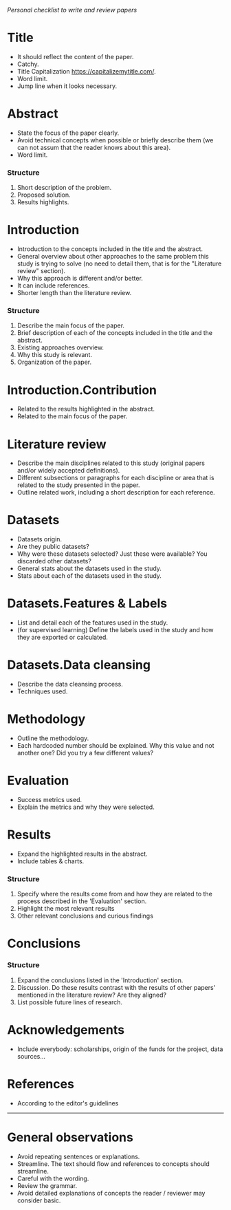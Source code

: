 _Personal checklist to write and review papers_

# Title
- It should reflect the content of the paper.
- Catchy.
- Title Capitalization https://capitalizemytitle.com/.
- Word limit.
- Jump line when it looks necessary.

# Abstract
- State the focus of the paper clearly.
- Avoid technical concepts when possible or briefly describe them (we can not assum that the reader knows about this area).
- Word limit.

### Structure
1. Short description of the problem.
2. Proposed solution.
3. Results highlights.

# Introduction
- Introduction to the concepts included in the title and the abstract.
- General overview about other approaches to the same problem this study is trying to solve (no need to detail them, that is for the "Literature review" section). 
- Why this approach is different and/or better.
- It can include references.
- Shorter length than the literature review.

### Structure
1. Describe the main focus of the paper.
2. Brief description of each of the concepts included in the title and the abstract.
3. Existing approaches overview.
4. Why this study is relevant.
5. Organization of the paper.

# Introduction.Contribution
- Related to the results highlighted in the abstract.
- Related to the main focus of the paper.

# Literature review
- Describe the main disciplines related to this study (original papers and/or widely accepted definitions).
- Different subsections or paragraphs for each discipline or area that is related to the study presented in the paper.
- Outline related work, including a short description for each reference.

# Datasets
- Datasets origin.
- Are they public datasets?
- Why were these datasets selected? Just these were available? You discarded other datasets?
- General stats about the datasets used in the study.
- Stats about each of the datasets used in the study.

# Datasets.Features & Labels 
- List and detail each of the features used in the study.
- (for supervised learning) Define the labels used in the study and how they are exported or calculated.

# Datasets.Data cleansing
- Describe the data cleansing process.
- Techniques used.

# Methodology
- Outline the methodology. 
- Each hardcoded number should be explained. Why this value and not another one? Did you try a few different values?

# Evaluation
- Success metrics used.
- Explain the metrics and why they were selected.

# Results
- Expand the highlighted results in the abstract.
- Include tables & charts.

### Structure
1. Specify where the results come from and how they are related to the process described in the 'Evaluation' section.
2. Highlight the most relevant results
3. Other relevant conclusions and curious findings

# Conclusions

### Structure
1. Expand the conclusions listed in the 'Introduction' section.
2. Discussion. Do these results contrast with the results of other papers' mentioned in the literature review? Are they aligned? 
3. List possible future lines of research.

# Acknowledgements
- Include everybody: scholarships, origin of the funds for the project, data sources...

# References
- According to the editor's guidelines

--------------------------------------------------------------------------------------------------

# General observations
- Avoid repeating sentences or explanations.
- Streamline. The text should flow and references to concepts should streamline.
- Careful with the wording.
- Review the grammar.
- Avoid detailed explanations of concepts the reader / reviewer may consider basic.
